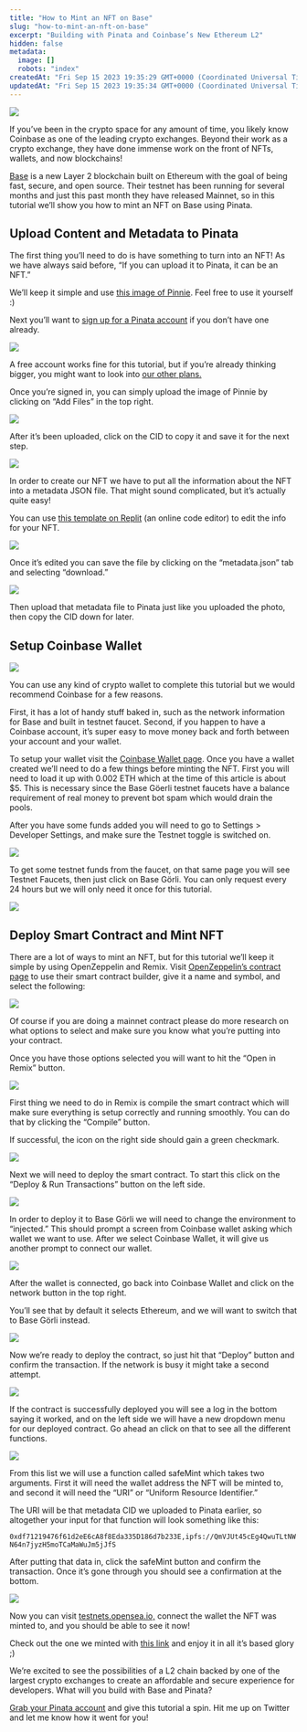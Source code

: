 ```yaml
---
title: "How to Mint an NFT on Base"
slug: "how-to-mint-an-nft-on-base"
excerpt: "Building with Pinata and Coinbase’s New Ethereum L2"
hidden: false
metadata: 
  image: []
  robots: "index"
createdAt: "Fri Sep 15 2023 19:35:29 GMT+0000 (Coordinated Universal Time)"
updatedAt: "Fri Sep 15 2023 19:35:34 GMT+0000 (Coordinated Universal Time)"
---
```

![](https://files.readme.io/beebae2-image.png)

If you’ve been in the crypto space for any amount of time, you likely know Coinbase as one of the leading crypto exchanges. Beyond their work as a crypto exchange, they have done immense work on the front of NFTs, wallets, and now blockchains!

[Base](https://base.org/) is a new Layer 2 blockchain built on Ethereum with the goal of being fast, secure, and open source. Their testnet has been running for several months and just this past month they have released Mainnet, so in this tutorial we’ll show you how to mint an NFT on Base using Pinata.

## Upload Content and Metadata to Pinata

The first thing you’ll need to do is have something to turn into an NFT! As we have always said before, “If you can upload it to Pinata, it can be an NFT.”

We’ll keep it simple and use [this image of Pinnie](https://pinata-media.mypinata.cloud/ipfs/QmVLwvmGehsrNEvhcCnnsw5RQNseohgEkFNN1848zNzdng?filename=pinnie.png). Feel free to use it yourself :)

Next you’ll want to [sign up for a Pinata account](https://app.pinata.cloud/) if you don’t have one already.

![](https://files.readme.io/e9feae8-image.png)

A free account works fine for this tutorial, but if you’re already thinking bigger, you might want to look into [our other plans.](http://pinata.cloud.pricing/)

Once you’re signed in, you can simply upload the image of Pinnie by clicking on “Add Files” in the top right.

![](https://files.readme.io/850554c-image.png)

After it’s been uploaded, click on the CID to copy it and save it for the next step.

![](https://files.readme.io/78b6b55-image.png)

In order to create our NFT we have to put all the information about the NFT into a metadata JSON file. That might sound complicated, but it’s actually quite easy!

You can use [this template on Replit](https://replit.com/@SteveDylan/NFT-Metadata-Template?v=1#metadata.json) (an online code editor) to edit the info for your NFT.

![](https://miro.medium.com/v2/resize:fit:1400/1*WLczQjfryG136YQXA2qMTQ.gif)

Once it’s edited you can save the file by clicking on the “metadata.json” tab and selecting “download.”

![](https://files.readme.io/dd49b09-image.png)

Then upload that metadata file to Pinata just like you uploaded the photo, then copy the CID down for later.

## Setup Coinbase Wallet

![](https://files.readme.io/2bd004f-image.png)

You can use any kind of crypto wallet to complete this tutorial but we would recommend Coinbase for a few reasons.

First, it has a lot of handy stuff baked in, such as the network information for Base and built in testnet faucet. Second, if you happen to have a Coinbase account, it’s super easy to move money back and forth between your account and your wallet.

To setup your wallet visit the [Coinbase Wallet page](https://www.coinbase.com/wallet). Once you have a wallet created we’ll need to do a few things before minting the NFT. First you will need to load it up with 0.002 ETH which at the time of this article is about $5. This is necessary since the Base Göerli testnet faucets have a balance requirement of real money to prevent bot spam which would drain the pools.

After you have some funds added you will need to go to Settings > Developer Settings, and make sure the Testnet toggle is switched on.

![](https://miro.medium.com/v2/resize:fit:1400/1*1KA7oEiao-1jHDTRy7evEw.gif)

To get some testnet funds from the faucet, on that same page you will see Testnet Faucets, then just click on Base Görli. You can only request every 24 hours but we will only need it once for this tutorial.

![](https://miro.medium.com/v2/resize:fit:1400/1*wM1CYX663GAwAIHaSTN5ZA.gif)

## Deploy Smart Contract and Mint NFT

There are a lot of ways to mint an NFT, but for this tutorial we’ll keep it simple by using OpenZeppelin and Remix. Visit [OpenZeppelin’s contract page](https://www.openzeppelin.com/contracts) to use their smart contract builder, give it a name and symbol, and select the following:

![](https://files.readme.io/f20cdd9-image.png)

Of course if you are doing a mainnet contract please do more research on what options to select and make sure you know what you’re putting into your contract.

Once you have those options selected you will want to hit the “Open in Remix” button.

![](https://files.readme.io/bf0150d-image.png)

First thing we need to do in Remix is compile the smart contract which will make sure everything is setup correctly and running smoothly. You can do that by clicking the “Compile” button.

If successful, the icon on the right side should gain a green checkmark.

![](https://files.readme.io/ee12b12-image.png)

Next we will need to deploy the smart contract. To start this click on the “Deploy & Run Transactions” button on the left side.

![](https://files.readme.io/6deae74-image.png)

In order to deploy it to Base Görli we will need to change the environment to “injected.” This should prompt a screen from Coinbase wallet asking which wallet we want to use. After we select Coinbase Wallet, it will give us another prompt to connect our wallet.

![](https://miro.medium.com/v2/resize:fit:1400/1*VChl7DNg-4HjMY6VvLTkXQ.gif)

After the wallet is connected, go back into Coinbase Wallet and click on the network button in the top right.

You’ll see that by default it selects Ethereum, and we will want to switch that to Base Görli instead.

![](https://miro.medium.com/v2/resize:fit:1400/1*RSODRN_wqcmdMeov7ZSi1g.gif)

Now we’re ready to deploy the contract, so just hit that “Deploy” button and confirm the transaction. If the network is busy it might take a second attempt.

![](https://files.readme.io/10da34c-image.png)

If the contract is successfully deployed you will see a log in the bottom saying it worked, and on the left side we will have a new dropdown menu for our deployed contract. Go ahead an click on that to see all the different functions.

![](https://files.readme.io/03d6b0b-image.png)

From this list we will use a function called safeMint which takes two arguments. First it will need the wallet address the NFT will be minted to, and second it will need the “URI” or “Uniform Resource Identifier.”

The URI will be that metadata CID we uploaded to Pinata earlier, so altogether your input for that function will look something like this:

`0xdf71219476f61d2eE6cA8f8Eda335D186d7b233E,ipfs://QmVJUt45cEg4QwuTLtNWN64n7jyzH5moTCaMaWuJm5jJfS`

After putting that data in, click the safeMint button and confirm the transaction. Once it’s gone through you should see a confirmation at the bottom.

![](https://files.readme.io/9d2786f-image.png)

Now you can visit [testnets.opensea.io,](https://testnets.opensea.io/) connect the wallet the NFT was minted to, and you should be able to see it now!

Check out the one we minted with [this link](https://testnets.opensea.io/assets/base-goerli/0x5573609fed21a9e3fed0d5f1f3d4328de31476b9/0) and enjoy it in all it’s based glory ;)

We’re excited to see the possibilities of a L2 chain backed by one of the largest crypto exchanges to create an affordable and secure experience for developers. What will you build with Base and Pinata?

[Grab your Pinata account](https://app.pinata.cloud/) and give this tutorial a spin. Hit me up on Twitter and let me know how it went for you!
